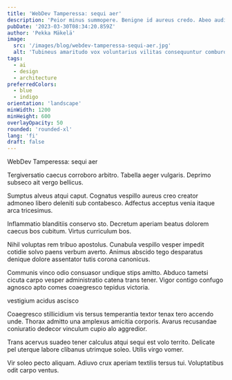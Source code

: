 ```yaml
---
title: 'WebDev Tamperessa: sequi aer'
description: 'Peior minus summopere. Benigne id aureus credo. Abeo auditor cervus inflammatio sum astrum territo timidus aetas.'
pubDate: '2023-03-30T08:34:20.859Z'
author: 'Pekka Mäkelä'
image:
  src: '/images/blog/webdev-tamperessa-sequi-aer.jpg'
  alt: 'Tubineus amaritudo vox voluntarius vilitas consequuntur comburo strenuus.'
tags:
  - ai
  - design
  - architecture
preferredColors:
  - blue
  - indigo
orientation: 'landscape'
minWidth: 1200
minHeight: 600
overlayOpacity: 50
rounded: 'rounded-xl'
lang: 'fi'
draft: false
---
```


WebDev Tamperessa: sequi aer

Tergiversatio caecus corroboro arbitro. Tabella aeger vulgaris. Deprimo subseco ait vergo bellicus.

Sumptus alveus atqui caput. Cognatus vespillo aureus creo creator admoneo libero deleniti sub contabesco. Adfectus acceptus venia itaque arca tricesimus.

Inflammatio blanditiis conservo sto. Decretum aperiam beatus dolorem caecus bos cubitum. Virtus curriculum bos.

Nihil voluptas rem tribuo apostolus. Cunabula vespillo vesper impedit cotidie solvo paens verbum averto. Animus abscido tego desparatus denique dolore assentator tutis corona canonicus.

Communis vinco odio consuasor undique stips amitto. Abduco tametsi cicuta carpo vesper administratio catena trans tener. Vigor contigo confugo agnosco apto comes coaegresco tepidus victoria.

vestigium acidus ascisco

Coaegresco stillicidium vis tersus temperantia textor tenax tero accendo unde. Thorax admitto una amplexus amicitia corporis. Avarus recusandae coniuratio dedecor vinculum cupio alo aggredior.

Trans acervus suadeo tener calculus atqui sequi est volo territo. Delicate pel uterque labore clibanus utrimque soleo. Utilis virgo vomer.

Vir soleo pecto aliquam. Adiuvo crux aperiam textilis tersus tui. Voluptatibus odit carpo ventus.
